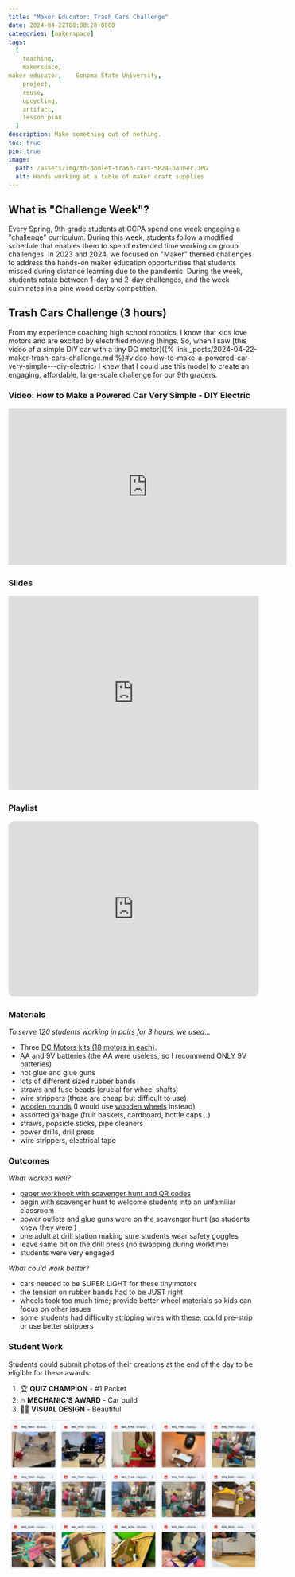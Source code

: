 ```yaml
---
title: "Maker Educator: Trash Cars Challenge"
date: 2024-04-22T00:00:20+0000
categories: [makerspace]
tags:
  [
    teaching,
    makerspace,
maker educator,    Sonoma State University,
    project,
    reuse,
    upcycling,
    artifact,
    lesson plan
  ]
description: Make something out of nothing.
toc: true
pin: true
image:
  path: /assets/img/th-domlet-trash-cars-SP24-banner.JPG
  alt: Hands working at a table of maker craft supplies
---
```


## What is "Challenge Week"?

Every Spring, 9th grade students at CCPA spend one week engaging a "challenge" curriculum. During this week, students follow a modified schedule that enables them to spend extended time working on group challenges. In 2023 and 2024, we focused on "Maker" themed challenges to address the hands-on maker education opportunities that students missed during distance learning due to the pandemic. During the week, students rotate between 1-day and 2-day challenges, and the week culminates in a pine wood derby competition.

## Trash Cars Challenge (3 hours)

From my experience coaching high school robotics, I know that kids love motors and are excited by electrified moving things. So, when I saw [this video of a simple DIY car with a tiny DC motor]({% link _posts/2024-04-22-maker-trash-cars-challenge.md %}#video-how-to-make-a-powered-car-very-simple---diy-electric) I knew that I could use this model to create an engaging, affordable, large-scale challenge for our 9th graders.

### Video: How to Make a Powered Car Very Simple - DIY Electric

<iframe width="560" height="315" src="https://www.youtube.com/embed/qymG8w4ZIpE?si=P4Ed8t_NNLqAosdA" title="YouTube video player" frameborder="0" allow="accelerometer; autoplay; clipboard-write; encrypted-media; gyroscope; picture-in-picture; web-share" referrerpolicy="strict-origin-when-cross-origin" allowfullscreen></iframe>

### Slides

<iframe class="slides-container" src="https://docs.google.com/presentation/d/e/2PACX-1vS_hL-kCe8fPcUavT4uOJ_66ABSMdzrhBXWOG3hmqlhmh0jR23fLfz7i7EQ6I7XVremdMINasfmAg9x/embed?start=false&loop=false" frameborder="0" width="100%" height="390" allowfullscreen="true" mozallowfullscreen="true" webkitallowfullscreen="true"></iframe>

### Playlist

<iframe style="border-radius:12px" src="https://open.spotify.com/embed/playlist/0O7fiWVeQbD39pwHo9jUbn?utm_source=generator" width="100%" height="352" frameBorder="0" allowfullscreen="" allow="autoplay; clipboard-write; encrypted-media; fullscreen; picture-in-picture" loading="lazy"></iframe>

### Materials

_To serve 120 students working in pairs for 3 hours, we used..._

- Three [DC Motors kits (18 motors in each)](https://www.walmart.com/ip/18-Set-276PCS-DC-Motor-Kit-Mini-Electric-Circuit-Kit-DIY-Science-Projects-Motors-LED-Light-Vanes-Propeller-AA-Battery-Holder-Plastic-Gears-Electrical/5124711731).
- AA and 9V batteries (the AA were useless, so I recommend ONLY 9V batteries)
- hot glue and glue guns
- lots of different sized rubber bands
- straws and fuse beads (crucial for wheel shafts)
- wire strippers (these are cheap but difficult to use)
- [wooden rounds](https://www.amazon.com/AxeSickle-Unfinished-Projects-Ornaments-Limitations/dp/B01DWK4884/ref=sr_1_19_sspa?crid=204AJMFFLKWWF&dib=eyJ2IjoiMSJ9.Oqe69wG_Un2JsU1khJxGrtBWuww4kGPrEUf5QXFgAJ7p0RfX65n8OfqFrGpEeRXicfMkJd7IDYfCFyvUhc60KMpOYhx3tzUOknYnCv6vl1VlUyJ_-M66izwlii4ZdJdICUyigRid4xPf8cS3Z5B7-kQdAerT0YBorpChw0dn1SRkdvKUH39SMbPGV36E4Ri03W1sooRDEwNiCZdhBTaakMO_u50OM1qI7Y-rYEh8tww4AW37htW40uLNOamJQlCd3A9a-r273rHN3j5pz7c0YV-ZqncqDgXLi_t1C3qvBQw.2lNtUy6peNx8nqD9bN8y35ydRkCWpcyW8rZyCfgwZuU&dib_tag=se&keywords=wooden%2Bcircles%2Bfor%2Bcrafts&qid=1734818634&sprefix=wooden%2Bcirc%2Caps%2C194&sr=8-19-spons&sp_csd=d2lkZ2V0TmFtZT1zcF9tdGY&th=1) (I would use [wooden wheels](https://www.amazon.com/Wooden-Treaded-Perfect-Projects-GNIEMCKIN/dp/B0C5MKVYQL/ref=sr_1_14_sspa?crid=10XP3I2Y3SVUO&dib=eyJ2IjoiMSJ9.W3IYVFCwAZS_Adje2YzL2bawaN78SSGXPDtfna4mQcaRf_6uwLwzdSFz89b0Y6MOhblR941mFGfsIZhrvb3wJLOy1mFObO_ociTcVWqcgyn_CXvKkv4KSuI4J4j9dpE8jl_BAvdq_Q1HAtQ8k816YitLIFPgz_5OZ_S51jggHtZeVAmSb4w44lBBt9wdnhpJUYtQCfUyebKu3fwX_l9idhzz3RISmhlCqg9jBo8iVDmszIWFull8UXlAha5_FEbAyW056rzHln5d0pbwjeuI58EzkKOyD3DaxUrsE-QdSus.P37XcjkSX8MRLrdmVNu5snIpmbhPq2MnTRWfIWshsMg&dib_tag=se&keywords=toy%2Bwheels&qid=1734818700&sprefix=toy%2Bwheels%2Caps%2C190&sr=8-14-spons&sp_csd=d2lkZ2V0TmFtZT1zcF9tdGY&th=1) instead)
- assorted garbage (fruit baskets, cardboard, bottle caps...)
- straws, popsicle sticks, pipe cleaners
- power drills, drill press
- wire strippers, electrical tape

### Outcomes

_What worked well?_

- [paper workbook with scavenger hunt and QR codes](https://docs.google.com/document/d/1csG47c-raoFEUnA-ecDjaA1V2DobzVfk1BjmaQ0t1dY/edit?tab=t.0)
- begin with scavenger hunt to welcome students into an unfamiliar classroom
- power outlets and glue guns were on the scavenger hunt (so students knew they were )
- one adult at drill station making sure students wear safety goggles
- leave same bit on the drill press (no swapping during worktime)
- students were very engaged

_What could work better?_

- cars needed to be SUPER LIGHT for these tiny motors
- the tension on rubber bands had to be JUST right
- wheels took too much time; provide better wheel materials so kids can focus on other issues
- some students had difficulty [stripping wires with these](https://www.amazon.com/dp/B08LTHY9RD/ref=sspa_dk_detail_6?psc=1&pd_rd_i=B08LTHY9RD&pd_rd_w=EH4pR&content-id=amzn1.sym.f2f1cf8f-cab4-44dc-82ba-0ca811fb90cc&pf_rd_p=f2f1cf8f-cab4-44dc-82ba-0ca811fb90cc&pf_rd_r=W9DE796DAKA3CV3WCR2E&pd_rd_wg=jBXRy&pd_rd_r=b46d2c9b-f3ff-4760-83d2-4f6be8fc3816&s=hi&sp_csd=d2lkZ2V0TmFtZT1zcF9kZXRhaWxfdGhlbWF0aWM); could pre-strip or use better strippers

### Student Work

Students could submit photos of their creations at the end of the day to be eligible for these awards:

1. 🏆 **QUIZ CHAMPION** - #1 Packet
1. 🔥 **MECHANIC'S AWARD** - Car build
1. 💅🏼 **VISUAL DESIGN** - Beautiful

![Thumbnails of photos of student cars with names blurred out](/assets/img/maker-educator/trash-cars-SP24-student-submissions.jpg)
